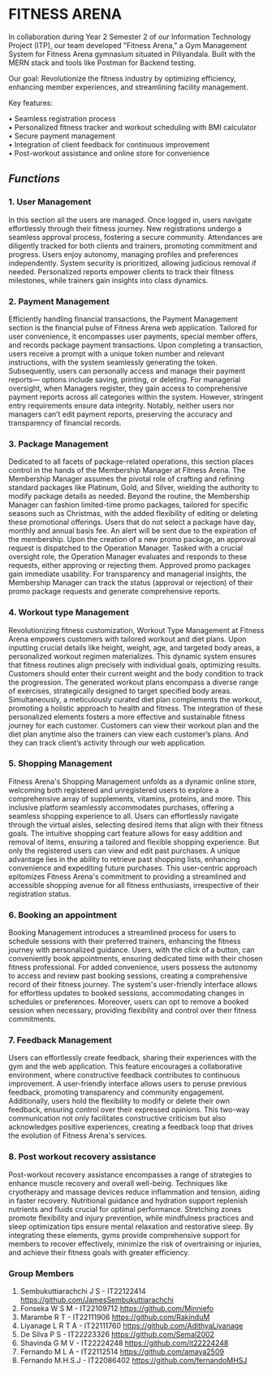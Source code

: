 # FITNESS ARENA

In collaboration during Year 2 Semester 2 of our Information Technology Project (ITP), our team developed "Fitness Arena," a Gym Management System for Fitness Arena gymnasium situated in Piliyandala. Built with the MERN stack and tools like Postman for Backend testing.

Our goal: Revolutionize the fitness industry by optimizing efficiency, enhancing member experiences, and streamlining facility management.

Key features:

•⁠  ⁠Seamless registration process <br/>
•⁠  ⁠Personalized fitness tracker and workout scheduling with BMI calculator <br/>
•⁠  ⁠Secure payment management <br/>
•⁠  ⁠Integration of client feedback for continuous improvement <br/>
•⁠  ⁠Post-workout assistance and online store for convenience <br/>

## _Functions_

### 1. User Management 
In this section all the users are managed. Once logged in, users navigate effortlessly through their fitness journey. New registrations undergo a seamless approval process, fostering a secure community. Attendances are diligently tracked for both clients and trainers, promoting commitment and progress. Users enjoy autonomy, managing profiles and preferences independently. System security is prioritized, allowing judicious removal if needed. Personalized reports empower clients to track their fitness milestones, while trainers gain insights into class dynamics. 

### 2. Payment Management 
Efficiently handling financial transactions, the Payment Management section is the financial pulse of Fitness Arena web application. Tailored for user convenience, it encompasses user payments, special member offers, and records package payment transactions. Upon completing a transaction, users receive a prompt with a unique token number and relevant instructions, with the system seamlessly generating the token. Subsequently, users can personally access and manage their payment reports— options include saving, printing, or deleting. For managerial oversight, when Managers register, they gain access to comprehensive payment reports across all categories within the system. However, stringent entry requirements ensure data integrity. Notably, neither users nor managers can’t edit payment reports, preserving the accuracy and transparency of financial records.

### 3. Package Management 
Dedicated to all facets of package-related operations, this section places control in the hands of the Membership Manager at Fitness Arena. The Membership Manager assumes the pivotal role of crafting and refining standard packages like Platinum, Gold, and Silver, wielding the authority to modify package details as needed. Beyond the routine, the Membership Manager can fashion limited-time promo packages, tailored for specific seasons such as Christmas, with the added flexibility of editing or deleting these promotional offerings. Users that do not select a package have day, monthly and annual basis fee. An alert will be sent due to the expiration of the membership. Upon the creation of a new promo package, an approval request is dispatched to the Operation Manager. Tasked with a crucial oversight role, the Operation Manager evaluates and responds to these requests, either approving or rejecting them. Approved promo packages gain immediate usability. For transparency and managerial insights, the Membership Manager can track the status (approval or rejection) of their promo package requests and generate comprehensive reports. 

### 4. Workout type Management 
Revolutionizing fitness customization, Workout Type Management at Fitness Arena empowers customers with tailored workout and diet plans. Upon inputting crucial details like height, weight, age, and targeted body areas, a personalized workout regimen materializes. This dynamic system ensures that fitness routines align precisely with individual goals, optimizing results. Customers should enter their current weight and the body condition to track the progression. The generated workout plans encompass a diverse range of exercises, strategically designed to target specified body areas. Simultaneously, a meticulously curated diet plan complements the workout, promoting a holistic approach to health and fitness. The integration of these personalized elements fosters a more effective and sustainable fitness journey for each customer. Customers can view their workout plan and the diet plan anytime also the trainers can view each customer’s plans. And they can track client’s activity through our web application. 

### 5. Shopping Management 
Fitness Arena's Shopping Management unfolds as a dynamic online store, welcoming both registered and unregistered users to explore a comprehensive array of supplements, vitamins, proteins, and more. This inclusive platform seamlessly accommodates purchases, offering a seamless shopping experience to all. Users can effortlessly navigate through the virtual aisles, selecting desired items that align with their fitness goals. The intuitive shopping cart feature allows for easy addition and removal of items, ensuring a tailored and flexible shopping experience. But only the registered users can view and edit past purchases. A unique advantage lies in the ability to retrieve past shopping lists, enhancing convenience and expediting future purchases. This user-centric approach epitomizes Fitness Arena's commitment to providing a streamlined and accessible shopping avenue for all fitness enthusiasts, irrespective of their registration status. 

### 6. Booking an appointment 
Booking Management introduces a streamlined process for users to schedule sessions with their preferred trainers, enhancing the fitness journey with personalized guidance. Users, with the click of a button, can conveniently book appointments, ensuring dedicated time with their chosen fitness professional. For added convenience, users possess the autonomy to access and review past booking sessions, creating a comprehensive record of their fitness journey. The system's user-friendly interface allows for effortless updates to booked sessions, accommodating changes in schedules or preferences. Moreover, users can opt to remove a booked session when necessary, providing flexibility and control over their fitness commitments. 

### 7. Feedback Management 
Users can effortlessly create feedback, sharing their experiences with the gym and the web application. This feature encourages a collaborative environment, where constructive feedback contributes to continuous improvement. A user-friendly interface allows users to peruse previous feedback, promoting transparency and community engagement. Additionally, users hold the flexibility to modify or delete their own feedback, ensuring control over their expressed opinions. This two-way communication not only facilitates constructive criticism but also acknowledges positive experiences, creating a feedback loop that drives the evolution of Fitness Arena's services. 

### 8. Post workout recovery assistance 
Post-workout recovery assistance encompasses a range of strategies to enhance muscle recovery and overall well-being. Techniques like cryotherapy and massage devices reduce inflammation and tension, aiding in faster recovery. Nutritional guidance and hydration support replenish nutrients and fluids crucial for optimal performance. Stretching zones promote flexibility and injury prevention, while mindfulness practices and sleep optimization tips ensure mental relaxation and restorative sleep. By integrating these elements, gyms provide comprehensive support for members to recover effectively, minimize the risk of overtraining or injuries, and achieve their fitness goals with greater efficiency. 

### Group Members

1. Sembukuttiarachchi J S - IT22122414  https://github.com/JamesSembukuttiarachchi
2.  Fonseka W S M - IT22109712  https://github.com/Minniefo
3.  Marambe R T - IT22111906  https://github.com/RakinduM
4.  Liyanage L R T A - IT22111760  https://github.com/AdithyaLiyanage
5.  De Silva P S - IT22223326  https://github.com/Semal2002
6.  Shavinda G M V - IT22224248  https://github.com/it22224248
7.  Fernando M L A - IT22112514  https://github.com/amaya2509
8.  Fernando M.H.S.J - IT22086402  https://github.com/fernandoMHSJ

